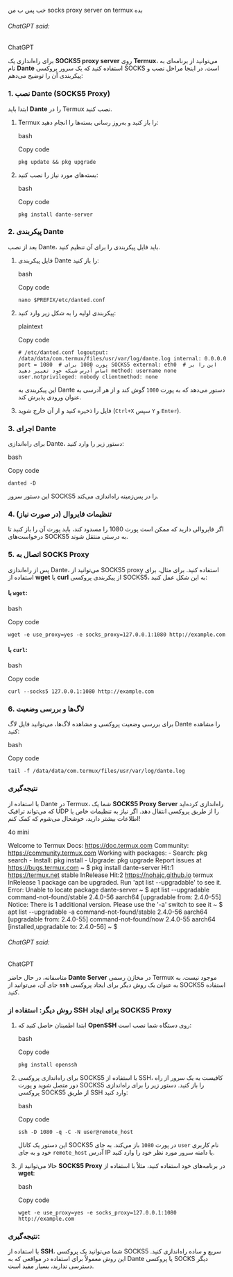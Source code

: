 
خب پس ب من socks proxy server on termux بده

###### ChatGPT said:

ChatGPT

برای راه‌اندازی یک **SOCKS5 proxy server** روی **Termux**، می‌توانید از برنامه‌ای به نام **Dante** استفاده کنید که یک سرور پروکسی SOCKS است. در اینجا مراحل نصب و پیکربندی آن را توضیح می‌دهم:

### 1. **نصب Dante (SOCKS5 Proxy)**

ابتدا باید **Dante** را در Termux نصب کنید.

1. Termux را باز کنید و به‌روز رسانی بسته‌ها را انجام دهید:
    
    bash
    
    Copy code
    
    `pkg update && pkg upgrade`
    
2. بسته‌های مورد نیاز را نصب کنید:
    
    bash
    
    Copy code
    
    `pkg install dante-server`
    

### 2. **پیکربندی Dante**

بعد از نصب Dante، باید فایل پیکربندی را برای آن تنظیم کنید.

1. فایل پیکربندی Dante را باز کنید:
    
    bash
    
    Copy code
    
    `nano $PREFIX/etc/danted.conf`
    
2. پیکربندی اولیه را به شکل زیر وارد کنید:
    
    plaintext
    
    Copy code
    
    `# /etc/danted.conf logoutput: /data/data/com.termux/files/usr/var/log/dante.log internal: 0.0.0.0 port = 1080  # پورت 1080 برای SOCKS5 external: eth0  # این را بر اساس آدرس شبکه خود تغییر دهید method: username none user.notprivileged: nobody clientmethod: none`
    
    این پیکربندی به Dante دستور می‌دهد که به پورت `1080` گوش کند و از هر آدرسی به عنوان ورودی پذیرش کند.
    
3. فایل را ذخیره کنید و از آن خارج شوید (`Ctrl+X` سپس `Y` و `Enter`).
    

### 3. **اجرای Dante**

برای راه‌اندازی Dante، دستور زیر را وارد کنید:

bash

Copy code

`danted -D`

این دستور سرور SOCKS5 را در پس‌زمینه راه‌اندازی می‌کند.

### 4. **تنظیمات فایروال (در صورت نیاز)**

اگر فایروالی دارید که ممکن است پورت 1080 را مسدود کند، باید پورت آن را باز کنید تا درخواست‌های SOCKS5 به درستی منتقل شوند.

### 5. **اتصال به SOCKS Proxy**

پس از راه‌اندازی Dante، می‌توانید از SOCKS5 proxy استفاده کنید. برای مثال، برای استفاده از **wget** یا **curl** از پیکربندی پروکسی SOCKS5، به این شکل عمل کنید:

#### با `wget`:

bash

Copy code

`wget -e use_proxy=yes -e socks_proxy=127.0.0.1:1080 http://example.com`

#### با `curl`:

bash

Copy code

`curl --socks5 127.0.0.1:1080 http://example.com`

### 6. **لاگ‌ها و بررسی وضعیت**

برای بررسی وضعیت پروکسی و مشاهده لاگ‌ها، می‌توانید فایل لاگ Dante را مشاهده کنید:

bash

Copy code

`tail -f /data/data/com.termux/files/usr/var/log/dante.log`

### نتیجه‌گیری

با استفاده از Dante در Termux، شما یک **SOCKS5 Proxy Server** راه‌اندازی کرده‌اید که می‌تواند ترافیک UDP را از طریق پروکسی انتقال دهد. اگر نیاز به تنظیمات خاص یا اطلاعات بیشتر دارید، خوشحال می‌شوم که کمک کنم!

4o mini


Welcome to Termux Docs: https://doc.termux.com Community: https://community.termux.com Working with packages: - Search: pkg search <query> - Install: pkg install <package> - Upgrade: pkg upgrade Report issues at https://bugs.termux.com ~ $ pkg install dante-server Hit:1 https://termux.net stable InRelease Hit:2 https://nohajc.github.io termux InRelease 1 package can be upgraded. Run 'apt list --upgradable' to see it. Error: Unable to locate package dante-server ~ $ apt list --upgradable command-not-found/stable 2.4.0-56 aarch64 [upgradable from: 2.4.0-55] Notice: There is 1 additional version. Please use the '-a' switch to see it ~ $ apt list --upgradable -a command-not-found/stable 2.4.0-56 aarch64 [upgradable from: 2.4.0-55] command-not-found/now 2.4.0-55 aarch64 [installed,upgradable to: 2.4.0-56] ~ $

###### ChatGPT said:

ChatGPT

متاسفانه، در حال حاضر **Dante Server** در مخازن رسمی Termux موجود نیست. به جای آن، می‌توانید از **`ssh`** به عنوان یک روش دیگر برای ایجاد پروکسی SOCKS5 استفاده کنید.

### روش دیگر: استفاده از **SSH** برای ایجاد SOCKS5 Proxy

1. ابتدا اطمینان حاصل کنید که **OpenSSH** روی دستگاه شما نصب است:
    
    bash
    
    Copy code
    
    `pkg install openssh`
    
2. برای راه‌اندازی پروکسی SOCKS5 با استفاده از SSH، کافیست به یک سرور از راه دور متصل شوید و پورت SOCKS5 را باز کنید. دستور زیر را برای راه‌اندازی پروکسی SOCKS5 از طریق SSH وارد کنید:
    
    bash
    
    Copy code
    
    `ssh -D 1080 -q -C -N user@remote_host`
    
    این دستور یک کانال SOCKS5 در پورت `1080` باز می‌کند. به جای `user` نام کاربری خود و به جای `remote_host` آدرس IP یا دامنه سرور مورد نظر خود را وارد کنید.
    
3. حالا می‌توانید از **SOCKS5 Proxy** در برنامه‌های خود استفاده کنید، مثلاً با استفاده از **wget**:
    
    bash
    
    Copy code
    
    `wget -e use_proxy=yes -e socks_proxy=127.0.0.1:1080 http://example.com`

### نتیجه‌گیری:

با استفاده از **SSH**، شما می‌توانید یک پروکسی SOCKS5 سریع و ساده راه‌اندازی کنید. این روش معمولاً برای استفاده در مواقعی که به Dante یا پروکسی SOCKS دیگر دسترسی ندارید، بسیار مفید است.